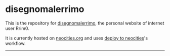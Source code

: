 # disegnomalerrimo


This is the repository for [disegnomalerrimo](https://disegnomalerrimo.neocities.org/), the personal website of internet user Rrim0.

It is currently hosted on [neocities.org](https://neocities.org/)  and uses [deploy to neocities](https://deploy-to-neocities.neocities.org/)'s workflow.

***



